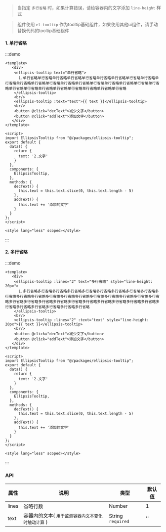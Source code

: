 > 当指定 `多行省略` 时，如果计算错误，请给容器内的文字添加 `line-height` 样式

> 组件使用 `el-tooltip` 作为tooltip基础组件，如果使用其他ui组件，请手动替换代码的tooltip基础组件

#### 1. 单行省略

:::demo 

```vue
<template>
   <div>
    <ellipsis-tooltip text="单行省略">
      1.单行省略单行省略单行省略单行省略单行省略单行省略单行省略单行省略单行省略单行省略单行省略单行省略单行省略单行省略单行省略单行省略单行省略单行省略单行省略单行省略单行省略单行省略单行省略单行省略单行省略单行省略单行省略单行省略
    </ellipsis-tooltip>
    <br/>
    <ellipsis-tooltip :text="text">{{ text }}</ellipsis-tooltip>
    <br/>
    <button @click="decText">减少文字</button>
    <button @click="addText">添加文字</button>
   </div>
</template>

<script>
import EllipsisTooltip from "@/packages/ellipsis-tooltip";
export default {
  data() {
    return {
      text: '2.文字'
    }
  },
  components: {
    EllipsisTooltip,
  },
  methods: {
    decText() {
      this.text = this.text.slice(0, this.text.length - 5)
    },
    addText() {
      this.text += '添加的文字'
    }
  }
};
</script>

<style lang="less" scoped></style>
```

:::

#### 2. 多行省略

:::demo 

```vue
<template>
   <div>
    <ellipsis-tooltip :lines="2" text="多行省略" style="line-height: 20px">
      1.多行省略多行省略多行省略多行省略多行省略多行省略多行省略多行省略多行省略多行省略多行省略多行省略多行省略多行省略多行省略多行省略多行省略多行省略多行省略多行省略多行省略多行省略多行省略多行省略多行省略多行省略多行省略多行省略多行省略多行省略多行省略多行省略多行省略多行省略多行省略多行省略
    </ellipsis-tooltip>
    <br/>
    <ellipsis-tooltip :lines="2" :text="text" style="line-height: 20px">{{ text }}</ellipsis-tooltip>
    <br/>
    <button @click="decText">减少文字</button>
    <button @click="addText">添加文字</button>
   </div>
</template>

<script>
import EllipsisTooltip from "@/packages/ellipsis-tooltip";
export default {
  data() {
    return {
      text: '2.文字'
    }
  },
  components: {
    EllipsisTooltip,
  },
  methods: {
    decText() {
      this.text = this.text.slice(0, this.text.length - 5)
    },
    addText() {
      this.text += '添加的文字'
    }
  }
};
</script>

<style lang="less" scoped></style>
```

:::

### API

| 属性       | 说明           | 类型   | 默认值 |
| ---------- | -------------- | ------------ |------ |
| lines | 省略行数 | Number | 1 |
| text | 容器内的文本( `用于监测容器内文本变化时触动计算` ) | String `required` | '' |
